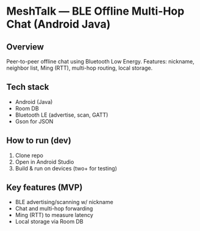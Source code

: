 # MeshTalk — BLE Offline Multi-Hop Chat (Android Java)

## Overview
Peer-to-peer offline chat using Bluetooth Low Energy.
Features: nickname, neighbor list, Ming (RTT), multi-hop routing, local storage.

## Tech stack
- Android (Java)
- Room DB
- Bluetooth LE (advertise, scan, GATT)
- Gson for JSON



## How to run (dev)
1. Clone repo
2. Open in Android Studio
3. Build & run on devices (two+ for testing)

## Key features (MVP)
- BLE advertising/scanning w/ nickname
- Chat and multi-hop forwarding
- Ming (RTT) to measure latency
- Local storage via Room DB

